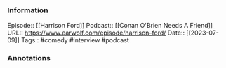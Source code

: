 ### Information

Episode:: [[Harrison Ford]]
Podcast:: [[Conan O'Brien Needs A Friend]]
URL:: https://www.earwolf.com/episode/harrison-ford/
Date:: [[2023-07-09]]
Tags:: #comedy #interview 
#podcast


### Annotations

